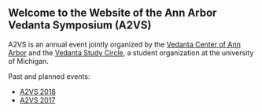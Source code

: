 ## Welcome to the Website of the Ann Arbor Vedanta Symposium (A2VS)

A2VS is an annual event jointly organized by the [Vedanta Center of Ann Arbor](https://www.facebook.com/a2vedanta/) and the [Vedanta Study Circle](https://maizepages.umich.edu/organization/vsc), a student organization at the university of Michigan.

Past and planned events:

- [A2VS 2018](2018.html)
- [A2VS 2017](2017.html)
